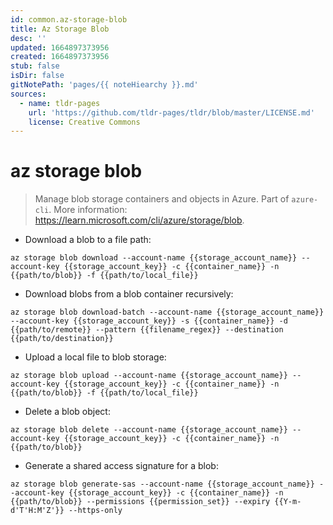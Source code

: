 ```yaml
---
id: common.az-storage-blob
title: Az Storage Blob
desc: ''
updated: 1664897373956
created: 1664897373956
stub: false
isDir: false
gitNotePath: 'pages/{{ noteHiearchy }}.md'
sources:
  - name: tldr-pages
    url: 'https://github.com/tldr-pages/tldr/blob/master/LICENSE.md'
    license: Creative Commons
---
```

# az storage blob

> Manage blob storage containers and objects in Azure.
> Part of `azure-cli`.
> More information: <https://learn.microsoft.com/cli/azure/storage/blob>.

- Download a blob to a file path:

`az storage blob download --account-name {{storage_account_name}} --account-key {{storage_account_key}} -c {{container_name}} -n {{path/to/blob}} -f {{path/to/local_file}}`

- Download blobs from a blob container recursively:

`az storage blob download-batch --account-name {{storage_account_name}} --account-key {{storage_account_key}} -s {{container_name}} -d {{path/to/remote}} --pattern {{filename_regex}} --destination {{path/to/destination}}`

- Upload a local file to blob storage:

`az storage blob upload --account-name {{storage_account_name}} --account-key {{storage_account_key}} -c {{container_name}} -n {{path/to/blob}} -f {{path/to/local_file}}`

- Delete a blob object:

`az storage blob delete --account-name {{storage_account_name}} --account-key {{storage_account_key}} -c {{container_name}} -n {{path/to/blob}}`

- Generate a shared access signature for a blob:

`az storage blob generate-sas --account-name {{storage_account_name}} --account-key {{storage_account_key}} -c {{container_name}} -n {{path/to/blob}} --permissions {{permission_set}} --expiry {{Y-m-d'T'H:M'Z'}} --https-only`

